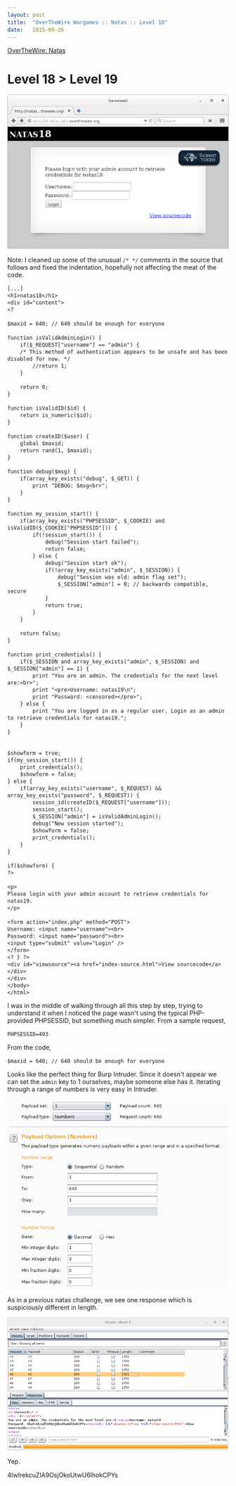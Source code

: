 ```yaml
---
layout: post
title:  "OverTheWire Wargames :: Natas :: Level 18"
date:   2015-09-26
---
```


[OverTheWire: Natas](http://overthewire.org/wargames/natas/)

# Level 18 > Level 19

![natas18-01](/img/otw-natas/natas18-01.png)

Note: I cleaned up some of the unusual `/* */` comments in the source that follows and fixed the indentation, hopefully not affecting the meat of the code.

```
[...]
<h1>natas18</h1>
<div id="content">
<?

$maxid = 640; // 640 should be enough for everyone

function isValidAdminLogin() { 
    if($_REQUEST["username"] == "admin") {
    /* This method of authentication appears to be unsafe and has been disabled for now. */
        //return 1;
    }

    return 0;
}

function isValidID($id) { 
    return is_numeric($id);
}

function createID($user) { 
    global $maxid;
    return rand(1, $maxid);
}

function debug($msg) { 
    if(array_key_exists("debug", $_GET)) {
        print "DEBUG: $msg<br>";
    }
}

function my_session_start() { 
    if(array_key_exists("PHPSESSID", $_COOKIE) and isValidID($_COOKIE["PHPSESSID"])) {
        if(!session_start()) {
            debug("Session start failed");
            return false;
        } else {
            debug("Session start ok");
            if(!array_key_exists("admin", $_SESSION)) {
                debug("Session was old: admin flag set");
                $_SESSION["admin"] = 0; // backwards compatible, secure
            }
            return true;
        }
    }

    return false;
}

function print_credentials() { 
    if($_SESSION and array_key_exists("admin", $_SESSION) and $_SESSION["admin"] == 1) {
        print "You are an admin. The credentials for the next level are:<br>";
        print "<pre>Username: natas19\n";
        print "Password: <censored></pre>";
    } else {
        print "You are logged in as a regular user. Login as an admin to retrieve credentials for natas19.";
    }
}


$showform = true;
if(my_session_start()) {
    print_credentials();
    $showform = false;
} else {
    if(array_key_exists("username", $_REQUEST) && array_key_exists("password", $_REQUEST)) {
        session_id(createID($_REQUEST["username"]));
        session_start();
        $_SESSION["admin"] = isValidAdminLogin();
        debug("New session started");
        $showform = false;
        print_credentials();
    }
} 

if($showform) {
?>

<p>
Please login with your admin account to retrieve credentials for natas19.
</p>

<form action="index.php" method="POST">
Username: <input name="username"><br>
Password: <input name="password"><br>
<input type="submit" value="Login" />
</form>
<? } ?>
<div id="viewsource"><a href="index-source.html">View sourcecode</a></div>
</div>
</body>
</html> 
```

I was in the middle of walking through all this step by step, trying to understand it when I noticed the page wasn't using the typical PHP-provided PHPSESSID, but something much simpler.  From a sample request,

```
PHPSESSID=493
```

From the code,

```
$maxid = 640; // 640 should be enough for everyone
```

Looks like the perfect thing for Burp Intruder.  Since it doesn't appear we can set the `admin` key to 1 ourselves, maybe someone else has it. Iterating through a range of numbers is very easy in Intruder.

![natas18-02](/img/otw-natas/natas18-02.png)

As in a previous natas challenge, we see one response which is suspiciously different in length.

![natas18-03](/img/otw-natas/natas18-03.png)

Yep.

4IwIrekcuZlA9OsjOkoUtwU6lhokCPYs
